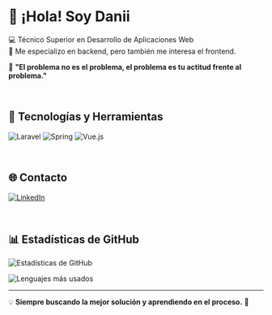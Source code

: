 # 👋 ¡Hola! Soy Danii

💻 Técnico Superior en Desarrollo de Aplicaciones Web  
🔹 Me especializo en backend, pero también me interesa el frontend.  

🎯 **"El problema no es el problema, el problema es tu actitud frente al problema."**  

<br>

## 🚀 Tecnologías y Herramientas  
![Laravel](https://img.shields.io/badge/Laravel-FF2D20?style=for-the-badge&logo=laravel&logoColor=white)
![Spring](https://img.shields.io/badge/Spring-6DB33F?style=for-the-badge&logo=spring&logoColor=white)
![Vue.js](https://img.shields.io/badge/Vue.js-4FC08D?style=for-the-badge&logo=vue.js&logoColor=white)

<br>

<!-- 
## 📂 Proyectos Destacados  
🔹 *(Aquí puedes añadir enlaces a tus proyectos más importantes.)*
-->

## 🌐 Contacto  
[![LinkedIn](https://img.shields.io/badge/LinkedIn-0A66C2?style=for-the-badge&logo=linkedin&logoColor=white)](https://www.linkedin.com/in/danielgalancedres/)

<!-- 🔗 *(Aquí puedes añadir tu portafolio o sitio web más adelante.)* -->

<br>

## 📊 Estadísticas de GitHub  
![Estadísticas de GitHub](https://github-readme-stats.vercel.app/api?username=DaniiGalan&show_icons=true&theme=dark)

![Lenguajes más usados](https://github-readme-stats.vercel.app/api/top-langs/?username=DaniiGalan&layout=compact&theme=dark)

---

💡 **Siempre buscando la mejor solución y aprendiendo en el proceso.** 🚀
